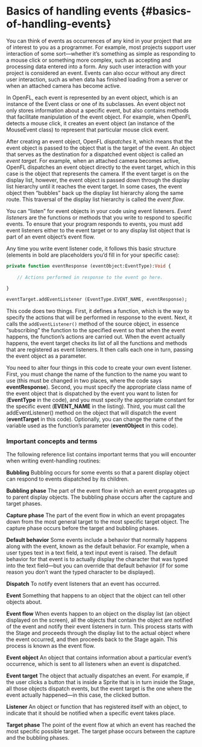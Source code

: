 # Basics of handling events {#basics-of-handling-events}

You can think of events as occurrences of any kind in your project that are of interest to you as a programmer. For example, most projects support user interaction of some sort&mdash;whether it’s something as simple as responding to a mouse click or something more complex, such as accepting and processing data entered into a form. Any such user interaction with your project is considered an event. Events can also occur without any direct user interaction, such as when data has finished loading from a server or when an attached camera has become active.

In OpenFL, each event is represented by an event object, which is an instance of the Event class or one of its subclasses. An event object not only stores information about a specific event, but also contains methods that facilitate manipulation of the event object. For example, when OpenFL detects a mouse click, it creates an event object (an instance of the MouseEvent class) to represent that particular mouse click event.

After creating an event object, OpenFL _dispatches_ it, which means that the event object is passed to the object that is the target of the event. An object that serves as the destination for a dispatched event object is called an _event target_. For example, when an attached camera becomes active, OpenFL dispatches an event object directly to the event target, which in this case is the object that represents the camera. If the event target is on the display list, however, the event object is passed down through the display list hierarchy until it reaches the event target. In some cases, the event object then “bubbles” back up the display list hierarchy along the same route. This traversal of the display list hierarchy is called the _event flow_.

You can “listen” for event objects in your code using event listeners. _Event listeners_ are the functions or methods that you write to respond to specific events. To ensure that your program responds to events, you must add event listeners either to the event target or to any display list object that is part of an event object’s event flow.

Any time you write event listener code, it follows this basic structure (elements in bold are placeholders you’d fill in for your specific case):

```haxe
private function eventResponse (eventObject:EventType):Void {
	
	// Actions performed in response to the event go here.
	
}

eventTarget.addEventListener (EventType.EVENT_NAME, eventResponse);
```

This code does two things. First, it defines a function, which is the way to specify the actions that will be performed in response to the event. Next, it calls the `addEventListener()` method of the source object, in essence “subscribing” the function to the specified event so that when the event happens, the function’s actions are carried out. When the event actually happens, the event target checks its list of all the functions and methods that are registered as event listeners. It then calls each one in turn, passing the event object as a parameter.

You need to alter four things in this code to create your own event listener. First, you must change the name of the function to the name you want to use (this must be changed in two places, where the code says **eventResponse**). Second, you must specify the appropriate class name of the event object that is dispatched by the event you want to listen for (**EventType** in the code), and you must specify the appropriate constant for the specific event (**EVENT_NAME** in the listing). Third, you must call the addEventListener() method on the object that will dispatch the event (**eventTarget** in this code). Optionally, you can change the name of the variable used as the function’s parameter (**eventObject** in this code).

### Important concepts and terms

The following reference list contains important terms that you will encounter when writing event-handling routines:

**Bubbling** Bubbling occurs for some events so that a parent display object can respond to events dispatched by its children.

**Bubbling phase** The part of the event flow in which an event propagates up to parent display objects. The bubbling phase occurs after the capture and target phases.

**Capture phase** The part of the event flow in which an event propagates down from the most general target to the most specific target object. The capture phase occurs before the target and bubbling phases.

**Default behavior** Some events include a behavior that normally happens along with the event, known as the default behavior. For example, when a user types text in a text field, a text input event is raised. The default behavior for that event is to actually display the character that was typed into the text field—but you can override that default behavior (if for some reason you don’t want the typed character to be displayed).

**Dispatch** To notify event listeners that an event has occurred.

**Event** Something that happens to an object that the object can tell other objects about.

**Event flow** When events happen to an object on the display list (an object displayed on the screen), all the objects that contain the object are notified of the event and notify their event listeners in turn. This process starts with the Stage and proceeds through the display list to the actual object where the event occurred, and then proceeds back to the Stage again. This process is known as the event flow.

**Event object** An object that contains information about a particular event’s occurrence, which is sent to all listeners when an event is dispatched.

**Event target** The object that actually dispatches an event. For example, if the user clicks a button that is inside a Sprite that is in turn inside the Stage, all those objects dispatch events, but the event target is the one where the event actually happened—in this case, the clicked button.

**Listener** An object or function that has registered itself with an object, to indicate that it should be notified when a specific event takes place.

**Target phase** The point of the event flow at which an event has reached the most specific possible target. The target phase occurs between the capture and the bubbling phases.